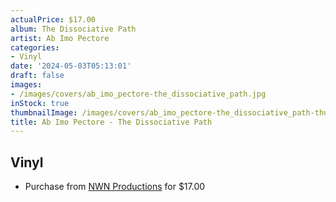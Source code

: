 ```yaml
---
actualPrice: $17.00
album: The Dissociative Path
artist: Ab Imo Pectore
categories:
- Vinyl
date: '2024-05-03T05:13:01'
draft: false
images:
- /images/covers/ab_imo_pectore-the_dissociative_path.jpg
inStock: true
thumbnailImage: /images/covers/ab_imo_pectore-the_dissociative_path-thumb.jpg
title: Ab Imo Pectore - The Dissociative Path
---
```


## Vinyl
* Purchase from [NWN Productions](http://shop.nwnprod.com/index.php?route=product/product&path=75&product_id=1662&sort=pd.name&order=ASC) for $17.00
